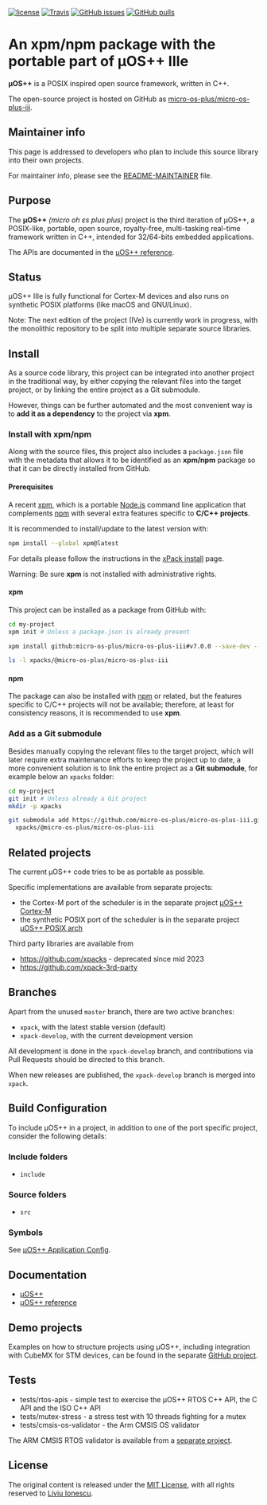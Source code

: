 [![license](https://img.shields.io/github/license/micro-os-plus/micro-os-plus)](https://github.com/micro-os-plus/micro-os-plus/blob/xpack/LICENSE)
[![Travis](https://img.shields.io/travis/micro-os-plus/micro-os-plus.svg)](https://travis-ci.org/micro-os-plus/micro-os-plus)
[![GitHub issues](https://img.shields.io/github/issues/micro-os-plus/micro-os-plus.svg)](https://github.com/micro-os-plus/micro-os-plus/issues)
[![GitHub pulls](https://img.shields.io/github/issues-pr/micro-os-plus/micro-os-plus.svg)](https://github.com/micro-os-plus/micro-os-plus/pulls)

# An xpm/npm package with the portable part of µOS++ IIIe

**µOS++** is a POSIX inspired open
source framework, written in C++.

The open-source project is hosted on GitHub as
[micro-os-plus/micro-os-plus-iii](https://github.com/micro-os-plus/micro-os-plus-iii.git).

## Maintainer info

This page is addressed to developers who plan to include this source
library into their own projects.

For maintainer info, please see the
[README-MAINTAINER](README-MAINTAINER.md) file.

## Purpose

The **µOS++** _(micro oh ɛs plus plus)_ project is
the third iteration of µOS++, a POSIX-like, portable, open source,
royalty-free, multi-tasking real-time framework written in C++,
intended for 32/64-bits embedded applications.

The APIs are documented in the
[µOS++ reference](http://micro-os-plus.github.io/reference/cmsis-plus/).

## Status

µOS++ IIIe is fully functional for Cortex-M devices and also runs
on synthetic POSIX platforms (like macOS and GNU/Linux).

Note: The next edition of the project (IVe) is currently work in progress,
with the monolithic
repository to be split into multiple separate source libraries.

## Install

As a source code library, this project can be integrated into another project
in the traditional way,
by either copying the relevant files into the target project, or by linking
the entire project as a Git submodule.

However, things can be further automated and the most convenient way is
to **add it as a dependency** to the project via **xpm**.

### Install with xpm/npm

Along with the source files, this project also includes a
`package.json` file with the metadata that allows it to be identified as an
**xpm/npm** package so that it can be directly installed from GitHub.

#### Prerequisites

A recent [xpm](https://xpack.github.io/xpm/),
which is a portable [Node.js](https://nodejs.org/) command line application
that complements [npm](https://docs.npmjs.com)
with several extra features specific to
**C/C++ projects**.

It is recommended to install/update to the latest version with:

```sh
npm install --global xpm@latest
```

For details please follow the instructions in the
[xPack install](https://xpack.github.io/install/) page.

Warning: Be sure **xpm** is not installed with administrative rights.

#### xpm

This project can be installed as a package from GitHub with:

```sh
cd my-project
xpm init # Unless a package.json is already present

xpm install github:micro-os-plus/micro-os-plus-iii#v7.0.0 --save-dev --copy

ls -l xpacks/@micro-os-plus/micro-os-plus-iii
```

#### npm

The package can also be installed with [npm](https://docs.npmjs.com)
or related, but
the features specific to C/C++ projects will not be available;
therefore, at least for consistency reasons, it is recommended
to use **xpm**.

### Add as a Git submodule

Besides manually copying the relevant files to the target
project, which will later require extra maintenance efforts to keep the
project up to date, a more convenient
solution is to link the entire project as a **Git submodule**,
for example below an `xpacks` folder:

```sh
cd my-project
git init # Unless already a Git project
mkdir -p xpacks

git submodule add https://github.com/micro-os-plus/micro-os-plus-iii.git \
  xpacks/@micro-os-plus/micro-os-plus-iii
```

## Related projects

The current µOS++ code tries to be as portable as possible.

Specific implementations are available from separate projects:

- the Cortex-M port of the scheduler is in the separate project
[µOS++ Cortex-M](https://github.com/micro-os-plus/micro-os-plus-iii-cortexm)
- the synthetic POSIX port of the scheduler is in the separate project
[µOS++ POSIX arch](https://github.com/micro-os-plus/micro-os-plus-iii-posix-arch)

Third party libraries are available from

- <https://github.com/xpacks> - deprecated since mid 2023
- <https://github.com/xpack-3rd-party>

## Branches

Apart from the unused `master` branch, there are two active branches:

- `xpack`, with the latest stable version (default)
- `xpack-develop`, with the current development version

All development is done in the `xpack-develop` branch, and contributions via
Pull Requests should be directed to this branch.

When new releases are published, the `xpack-develop` branch is merged
into `xpack`.

## Build Configuration

To include µOS++ in a project, in addition to one of the port
specific project, consider the following details:

### Include folders

- `include`

### Source folders

- `src`

### Symbols

See [µOS++ Application Config](http://micro-os-plus.github.io/reference/cmsis-plus/group__cmsis-plus-app-config.html).

## Documentation

- [µOS++](http://micro-os-plus.github.io)
- [µOS++ reference](http://micro-os-plus.github.io/reference/cmsis-plus/)

## Demo projects

Examples on how to structure projects using µOS++, including integration
with CubeMX for STM devices, can be found in the separate
[GitHub project](https://github.com/micro-os-plus/eclipse-demo-projects).

## Tests

- tests/rtos-apis - simple test to exercise the µOS++ RTOS C++ API,
the C API and the ISO C++ API
- tests/mutex-stress - a stress test with 10 threads fighting for a mutex
- tests/cmsis-os-validator - the Arm CMSIS OS validator

The ARM CMSIS RTOS validator is available from a
[separate project](https://github.com/xpacks/arm-cmsis-rtos-validator).

## License

The original content is released under the
[MIT License](https://opensource.org/licenses/mit),
with all rights reserved to
[Liviu Ionescu](https://github.com/ilg-ul).
